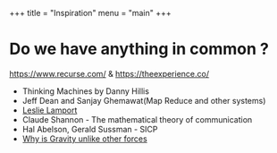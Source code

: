 +++
title = "Inspiration"
menu = "main"
+++

# Do we have anything in common ?

https://www.recurse.com/ & https://theexperience.co/

- Thinking Machines by Danny Hillis 
- Jeff Dean and Sanjay Ghemawat(Map Reduce and other systems) 
- [Leslie Lamport](https://scholar.google.com/citations?user=uG3icVgAAAAJ) 
- Claude Shannon - The mathematical theory of communication 
- Hal Abelson, Gerald Sussman - SICP 
- [Why is Gravity unlike other forces](https://www.quantamagazine.org/why-gravity-is-not-like-the-other-forces-20200615)
